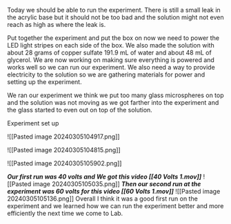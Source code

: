 Today we should be able to run the experiment. There is still a small leak in the acrylic base but it should not be too bad and the solution might not even reach as high as where the leak is. 

Put together the experiment and put the box on now we need to power the LED light stripes on each side of the box. We also made the solution with about 28 grams of copper sulfate 191.9 mL of water and about 48 mL of glycerol. We are now working on making sure everything is powered and works well so we can run our experiment. We also need a way to provide electricity to the solution so we are gathering materials for power and setting up the experiment. 

We ran our experiment we think we put too many glass microspheres on top and the solution was not moving as we got farther into the experiment and the glass started to even out on top of the solution.

Experiment set up

![[Pasted image 20240305104917.png]]

![[Pasted image 20240305104815.png]]

![[Pasted image 20240305105902.png]]

***Our first run was 40 volts and We got this video [[40 Volts 1.mov]]***
![[Pasted image 20240305105035.png]]
***Then our second run at the experiment was 60 volts for this video [[60 Volts 1.mov]]***
![[Pasted image 20240305105136.png]]
Overall I think it was a good first run on the experiment and we learned how we can run the experiment better and more efficiently the next time we come to Lab.